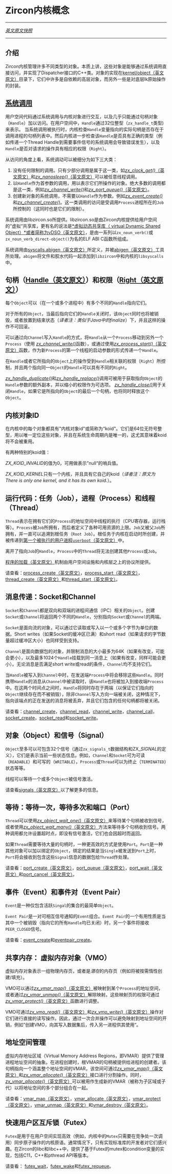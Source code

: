 <!---
# Zircon Kernel Concepts
--->
# Zircon内核概念
---

[*英文原文快照*](https://github.com/fuchsia-mirror/zircon/blob/3adf3875541d28ad944637f753f8e454fa91dceb/docs/concepts.md)

---
<!---
## Introduction
--->
## 介绍

<!---
The kernel manages a number of different types of Objects. Those which are
accessible directly via system calls are C++ classes which implement the
Dispatcher interface. These are implemented in
[kernel/object](../kernel/object). Many are self-contained higher-level Objects.
Some wrap lower-level lk primitives.
--->
Zircon内核管理许多不同类型的对象。本质上讲，这些对象是能够通过系统调用直接访问，并实现了Dispatcher接口的C++类。对象的实现在[kernel/object（英文原文）](https://github.com/fuchsia-mirror/zircon/blob/3adf3875541d28ad944637f753f8e454fa91dceb/docs/../kernel/object)目录下，它们中许多是自依赖的高层对象，而另外一些是对底层lk原始操作的封装。

<!---
## [System Calls](syscalls.md)
--->
## [系统调用](syscalls.md)

<!---
Userspace code interacts with kernel objects via system calls, and almost exclusively
via Handles.  In userspace, a Handle is represented as 32bit integer
(type zx_handle_t).  When syscalls are executed, the kernel checks that Handle
parameters refer to an actual handle that exists within the calling process's handle
table.  The kernel further checks that the Handle is of the correct type (passing
a Thread Handle to a syscall requiring an event handle will result in an error),
and that the Handle has the required Rights for the requested operation.

System calls fall into three broad categories, from an access standpoint:
--->
用户空间代码通过系统调用与内核对象进行交互，以及几乎只能通过句柄对象（`Handle`）加以访问。在用户空间中，`Handle`通过32位整型（`zx_handle_t`类型)来表示。
当系统调用被执行时，内核检查`Handle`变量指向的实际句柄是否存在于调用进程的句柄列表中。然后内核进一步检查该`Handle`是否具有正确的类型（例如传递一个Thread Handle到需要事件信号的系统调用会导致错误发生），以及`Handle`是否对请求的操作具有相应的权限（`Right`）。

从访问的角度上看，系统调动可以被细分为如下三大类：

<!---
1. Calls which have no limitations, of which there are only a very few, for
example [*zx_clock_get()*](syscalls/clock_get.md)
and [*zx_nanosleep()*](syscalls/nanosleep.md) may be called by any thread.
2. Calls which take a Handle as the first parameter, denoting the Object they act upon,
which are the vast majority, for example [*zx_channel_write()*](syscalls/channel_write.md)
and [*zx_port_queue()*](syscalls/port_queue.md).
3. Calls which create new Objects but do not take a Handle, such as
[*zx_event_create()*](syscalls/event_create.md) and
[*zx_channel_create()*](syscalls/channel_create.md).  Access to these (and limitations
upon them) is controlled by the Job in which the calling Process is contained.
--->

1. 没有任何限制的调用。只有少部分调用是属于这一类，如[*zx_clock_get()*（英文原文）](https://github.com/fuchsia-mirror/zircon/blob/3adf3875541d28ad944637f753f8e454fa91dceb/docs/syscalls/clock_get.md)和[*zx_nanosleep()*（英文原文）](https://github.com/fuchsia-mirror/zircon/blob/3adf3875541d28ad944637f753f8e454fa91dceb/docs/syscalls/nanosleep.md)可以被任意线程调用。
2. 以`Handle`作为首参数的调用，用以表示它们所操作的对象。绝大多数的调用都是这一类，例如[*zx_channel_write()*](syscalls/channel_write.md)和[*zx_port_queue()*（英文原文）](https://github.com/fuchsia-mirror/zircon/blob/3adf3875541d28ad944637f753f8e454fa91dceb/docs/syscalls/port_queue.md)。
3. 创建新对象的系统调用，不需要以`Handle`作为参数。例如[*zx_event_create()*](syscalls/event_create.md)和[*zx_channel_create()*](syscalls/channel_create.md)。这一类调用的访问是受调用`Process`进程所在的`Job`所控制的（这同时也是它们的限制）。

<!---
System calls are provided by libzircon.so, which is a "virtual" shared
library that the Zircon kernel provides to userspace, better known as the
[*virtual Dynamic Shared Object* or vDSO](vdso.md).
They are C ELF ABI functions of the form *zx_noun_verb()* or
*zx_noun_verb_direct-object()*.
--->
系统调用由libzircon.so所提供。libzircon.so是由Zircon内核提供给用户空间的”虚拟“共享库，更有名的说法是[*虚拟动态共享库（ virtual Dynamic Shared Object）*或者简称为vDSO（英文原文）](https://github.com/fuchsia-mirror/zircon/blob/3adf3875541d28ad944637f753f8e454fa91dceb/docs/vdso.md)，是由一系列以`zx_noun_verb()`或
`zx_noun_verb_direct-object()`为名的ELF ABI C函数所组成。

<!---
The system calls are defined by [syscalls.abigen](../system/public/zircon/syscalls.abigen)
and processed by the [abigen](../system/host/abigen/) tool into include files and glue
code in libzircon and the kernel's libsyscalls.
--->
系统调用由[syscalls.abigen（英文原文）](https://github.com/fuchsia-mirror/zircon/blob/3adf3875541d28ad944637f753f8e454fa91dceb/docs/../system/public/zircon/syscalls.abigen)所定义，并被[abigen（英文原文）](https://github.com/fuchsia-mirror/zircon/blob/3adf3875541d28ad944637f753f8e454fa91dceb/docs/../system/host/abigen/)工具所处理。`abigen`将文件和胶水代码一起添加到`libzircon`中和内核的`libsyscalls`中。

<!---
## [Handles](handles.md) and [Rights](rights.md)
--->
## 句柄（[Handle（英文原文）](https://github.com/fuchsia-mirror/zircon/blob/3adf3875541d28ad944637f753f8e454fa91dceb/docs/handles.md)）和权限（[Right（英文原文）](https://github.com/fuchsia-mirror/zircon/blob/3adf3875541d28ad944637f753f8e454fa91dceb/docs/rights.md)）
<!---
Objects may have multiple Handles (in one or more Processes) that refer to them.
--->
每个`Object`可以（在一个或多个进程中）有多个不同的`Handle`指向它们。

<!---
For almost all Objects, when the last open Handle that refers to an Object is closed,
the Object is either destroyed, or put into a final state that may not be undone.
--->
对于所有的`Object`，当最后指向它们的`Handle`关闭时，该`Object`同时也将被销毁，或者放置到结束状态（*译者注：类似于Java中的finalize*）下，并且这样的操作不可回滚。

<!---
Handles may be moved from one Process to another by writing them into a Channel
(using [*zx_channel_write()*](syscalls/channel_write.md)), or by using
[*zx_process_start()*](syscalls/process_start.md) to pass a Handle as the argument
of the first thread in a new Process.
--->
可以通过向`Channel`写入`Handle`的方式，将`Handle`从一个`Process`移动到另外一个`Process`（使用 [*zx_channel_write()*](syscalls/channel_write.md)函数），或通过使用[*zx_process_start()*（英文原文）](https://github.com/fuchsia-mirror/zircon/blob/3adf3875541d28ad944637f753f8e454fa91dceb/docs/syscalls/process_start.md)函数，作为新`Process`的第一个线程的启动参数的形式传递一个`Handle`。

<!---

The actions which may be taken on a Handle or the Object it refers to are governed
by the Rights associated with that Handle.  Two Handles that refer to the same Object
may have different Rights.
--->
在`Handle`或者它所指向的`Object`上的操作受到`Handle`相关联的权限（`Right`）所控制，并且两个指向同一`Object`的`Handle`可以具有不同的`Right`。

<!---

The [*zx_handle_duplicate()*](syscalls/handle_duplicate.md) and
[*zx_handle_replace()*](syscalls/handle_replace.md) system calls may be used to
obtain additional Handles referring to the same Object as the Handle passed in,
optionally with reduced Rights.  The [*zx_handle_close()*](syscalls/handle_close.md)
system call closes a Handle, releasing the Object it refers to, if that Handle is
the last one for that Object.
--->
[*zx_handle_duplicate()*](syscalls/handle_duplicate.md)和[*zx_handle_replace()*](syscalls/handle_replace.md)调用可被用于获取指向`Object`的`Handle`参数的额外副本，并以缩小的权限作为可选项。 [*zx_handle_close()*](syscalls/handle_close.md)用于关闭`Handle`，如果它是所指向的`Object`的最后一个句柄，也将同时释放这个`Object`。

<!---
## Kernel Object IDs
--->
## 内核对象ID

<!---
Every object in the kernel has a "kernel object id" or "koid" for short.
It is a 64 bit unsigned integer that can be used to identify the object
and is unique for the lifetime of the running system.
This means in particular that koids are never reused.
--->
在内核中的每个对象都具有"内核对象id"或简称为“koid"。它们是64位无符号整型，用以唯一定位这些对象，并且在系统生命周期内是唯一的，这尤其意味着koid将不会被重用。

<!---
There are two special koid values:

*ZX_KOID_INVALID* Has the value zero and is used as a "null" sentinel.

*ZX_KOID_KERNEL* There is only one kernel, and it has its own koid.
--->
有两种特别的koid值：

*ZX_KOID_INVALID*的值为0，可用做表示”null“的哨兵值。

*ZX_KOID_KERNEL*只有一个内核，并且具有它自己的koid（*译者注：原文为There is only one kernel, and it has its own koid.*）。

<!---
## Running Code: Jobs, Processes, and Threads.
--->
## 运行代码：任务（Job），进程（Process）和线程（Thread）

<!---
Threads represent threads of execution (CPU registers, stack, etc) within an
address space which is owned by the Process in which they exist.  Processes are
owned by Jobs, which define various resource limitations.  Jobs are owned by
parent Jobs, all the way up to the Root Job which was created by the kernel at
boot and passed to [`userboot`, the first userspace Process to begin execution](userboot.md).
--->
`Thread`表示在拥有它们的`Process`的地址空间中线程的执行（CPU寄存器，运行栈等）。`Process`被`Job`所拥有，而后者定义了各种可用资源的上限。`Job`又被父`Job`所拥有，并一直可以追溯到根任务（`Root Job`）。根任务于内核在启动时所创建，并被传递到[第一个被执行的用户进程`userboot`（英文原文）](https://github.com/fuchsia-mirror/zircon/blob/3adf3875541d28ad944637f753f8e454fa91dceb/docs/userboot.md)中。

<!---
Without a Job Handle, it is not possible for a Thread within a Process to create another
Process or another Job.
--->
离开了指向`Job`的`Handle`，`Process`中的`Thread`将无法创建其他`Process`或`Job`。


<!-- 
[Program loading](program_loading.md) is provided by userspace facilities and
protocols above the kernel layer. 
-->
[程序的加载（英文原文）](https://github.com/fuchsia-mirror/zircon/blob/3adf3875541d28ad944637f753f8e454fa91dceb/docs/program_loading.md)机制由用户空间设施和内核层之上的协议所提供。

<!---
See: [process_create](syscalls/process_create.md),
[process_start](syscalls/process_start.md),
[thread_create](syscalls/thread_create.md),
and [thread_start](syscalls/thread_start.md). 
--->

请查看：[process_create（英文原文）](https://github.com/fuchsia-mirror/zircon/blob/3adf3875541d28ad944637f753f8e454fa91dceb/docs/syscalls/process_create.md)，[process_start（英文原文）](https://github.com/fuchsia-mirror/zircon/blob/3adf3875541d28ad944637f753f8e454fa91dceb/docs/syscalls/process_start.md)，[thread_create（英文原文）](https://github.com/fuchsia-mirror/zircon/blob/3adf3875541d28ad944637f753f8e454fa91dceb/docs/syscalls/thread_create.md)和[thread_start（英文原文）](https://github.com/fuchsia-mirror/zircon/blob/3adf3875541d28ad944637f753f8e454fa91dceb/docs/syscalls/thread_start.md)。 

<!-- ## Message Passing: Sockets and Channels -->
## 消息传递：Socket和Channel

<!---
Both Sockets and Channels are IPC Objects which are bi-directional and two-ended.
Creating a Socket or a Channel will return two Handles, one referring to each endpoint
of the Object.
--->
`Socket`和`Channel`都是双向和双端的进程间通信（IPC）相关的`Object`。创建`Socket`或`Channel`将返回两个不同的`Handle`，分别指向`Socket`或`Channel`的两端。

<!---
Sockets are stream-oriented and data may be written into or read out of them in units
of one or more bytes.  Short writes (if the Socket's buffers are full) and short reads
(if more data is requested than in the buffers) are possible.
--->
`Socket`是面向流的对象，可以通过它读取或写入以一个或多个字节为单位的数据。Short writes（如果Socket的缓冲区已满）和short read（如果请求的字节数量超过缓冲区大小）也同样受到支持。

<!---
Channels are datagram-oriented and have a maximum message size of 64K (subject to change,
likely to be smaller) and may also have up to 1024 Handles attached to a message (also
subject to change, also likely to be smaller).  They do not support short reads or writes --
either a message fits or it does not.
--->
`Channel`是面向数据包的对象，并限制消息的大小最多为64K（如果有改变，可能会更小），以及最多1024个`Handle`挂载到同一消息上（如果有改变，同样可能会更小）。无论消息是否满足short write或read的条件，`Channel`均不支持它们。

<!---
When Handles are written into a Channel, they are removed from the sending Process.
When a message with Handles is read from a Channel, the Handles are added to the receiving
Process.  Between these two events, the Handles continue to exist (ensuring the Objects
they refer to continue to exist), unless the end of the Channel which they have been written
towards is closed -- at which point messages in flight to that endpoint are discarded and
any Handles they contained are closed.
--->
当`Handle`被写入到`Channel`中时，在发送端`Process`中将会移除这些`Handle`。同时携带`Handle`的消息从`Channel`中被读取时，该`Handle`也将被加入到接收端`Process`中。在这两个时间点之间时，`Handle`将同时存在于两端（以保证它们指向的`Object`继续存在而不被销毁），除非`Channel`写入方向一端被关闭，这种情况下，指向该端点的正在发送的消息将被丢弃，并且它们包含的任何句柄都将被关闭。

<!---
See: [channel_create](syscalls/channel_create.md),
[channel_read](syscalls/channel_read.md),
[channel_write](syscalls/channel_write.md),
[channel_call](syscalls/channel_call.md),
[socket_create](syscalls/socket_create.md),
[socket_read](syscalls/socket_read.md),
and [socket_write](syscalls/socket_write.md). 
--->

请查看：[channel_create](syscalls/channel_create.md)，[channel_read](syscalls/channel_read.md)，[channel_write](syscalls/channel_write.md)，[channel_call](syscalls/channel_call.md)，[socket_create](syscalls/socket_create.md)，[socket_read](syscalls/socket_read.md)和[socket_write](syscalls/socket_write.md)。

<!---
## Objects and Signals
--->
## 对象（Object）和信号（Signal）

<!---
Objects may have up to 32 signals (represented by the zx_signals_t type and the ZX_*_SIGNAL_*
defines) which represent a piece of information about their current state.  Channels and Sockets,
for example, may be READABLE or WRITABLE.  Processes or Threads may be TERMINATED.  And so on.
--->
`Object`至多可以可包含32个信号（通过`zx_signals_t`数据结构和ZX_*SIGNAL*的定义），它们是表示当前一些状态信息。例如，`Channel`和`Socket`可为可读（`READABLE`）和可写的（`WRITABLE`），`Process`或`Thread`可以为终止（`TERMINATED`）状态等等。

<!---
Threads may wait for signals to become active on one or more Objects.

See [signals](signals.md) for more information.
--->
线程可以等待一个或多个`Object`被信号激活。

请查看[signals（英文原文）](https://github.com/fuchsia-mirror/zircon/blob/3adf3875541d28ad944637f753f8e454fa91dceb/docs/signals.md)以了解更多的信息。

<!---
## Waiting: Wait One, Wait Many, and Ports
--->
## 等待：等待一次，等待多次和端口（Port）

<!---
A Thread may use [*zx_object_wait_one()*](syscalls/object_wait_one.md)
to wait for a signal to be active on a single handle or
[*zx_object_wait_many()*](syscalls/object_wait_many.md) to wait for
signals on multiple handles.  Both calls allow for a timeout after
which they'll return even if no signals are pending.
--->
`Thread`可以使用[*zx_object_wait_one()*（英文原文）](https://github.com/fuchsia-mirror/zircon/blob/3adf3875541d28ad944637f753f8e454fa91dceb/docs/syscalls/object_wait_one.md)来等待某个句柄被收到信号，或者使用[*zx_object_wait_many()*（英文原文）](https://github.com/fuchsia-mirror/zircon/blob/3adf3875541d28ad944637f753f8e454fa91dceb/docs/syscalls/object_wait_many.md)方法来等待多个句柄收到信号。两种调用都允许设置超时点，即没有信号激活，它们也会因超时而返回。

<!---
If a Thread is going to wait on a large set of handles, it is more efficient to use
a Port, which is an Object that other Objects may be bound to such that when signals
are asserted on them, the Port receives a packet containing information about the
pending Signals.
--->
如果`Thread`需要等待大量的句柄时，一种更高效的方式是使用`Port`。`Port`是一种其他对象可以加以绑定的`Object`，绑定的结果是当`Single`被发送到`Port`上时，`Port`将会接收到包含这些`Signal`信息的数据包给`Thread`作处理。

<!---
See: [port_create](syscalls/port_create.md),
[port_queue](syscalls/port_queue.md),
[port_wait](syscalls/port_wait.md),
[port_cancel](syscalls/port_cancel.md).
--->
请查看：[port_create（英文原文）](https://github.com/fuchsia-mirror/zircon/blob/3adf3875541d28ad944637f753f8e454fa91dceb/docs/syscalls/port_create.md)，[port_queue（英文原文）](https://github.com/fuchsia-mirror/zircon/blob/3adf3875541d28ad944637f753f8e454fa91dceb/docs/syscalls/port_queue.md)，[port_wait（英文原文）](https://github.com/fuchsia-mirror/zircon/blob/3adf3875541d28ad944637f753f8e454fa91dceb/docs/syscalls/port_wait.md)和[port_cancel（英文原文）](https://github.com/fuchsia-mirror/zircon/blob/3adf3875541d28ad944637f753f8e454fa91dceb/docs/syscalls/port_cancel.md)。


<!---
## Events, Event Pairs.
--->
## 事件（Event）和事件对（Event Pair）

<!---
An Event is the simplest Object, having no other state than its collection of active Signals.
--->
`Event`是一种仅包含活跃`Singal`的集合的最简单`Object`。

<!---
An Event Pair is one of a pair of Events that may signal each other.  A useful property of
Event Pairs is that when one side of a pair goes away (all Handles to it have been
closed), the PEER_CLOSED signal is asserted on the other side.
--->
`Event Pair`是一对可相互信号通知的`Event`组合。`Event Pair`的一个有用性质是当其中一个被销毁（指向它的所有`Handle`均已关闭）时，另一个事件将接收`PEER_CLOSED`信号。
<!---
See: [event_create](syscalls/event_create.md),
and [eventpair_create](syscalls/eventpair_create.md).
--->
请查看：[event_create](syscalls/event_create.md)和[eventpair_create](syscalls/eventpair_create.md)。


<!---
## Shared Memory: Virtual Memory Objects (VMOs)
--->
## 共享内存： 虚拟内存对象（VMO）

<!---
Virtual Memory Objects represent a set of physical pages of memory, or the *potential*
for pages (which will be created/filled lazily, on-demand).
--->
虚拟内存对象表示一组物理内存页，或者是*潜在*的内存页（例如将被按需惰性创建/填充）。

<!---
They may be mapped into the address space of a Process with
[*zx_vmar_map()*](syscalls/vmar_map.md) and unmapped with
[*zx_vmar_unmap()*](syscalls/vmar_unmap.md).  Permissions of
mapped pages may be adjusted with [*zx_vmar_protect()*](syscalls/vmar_protect.md).
--->
VMO可以通过[*zx_vmar_map()*（英文原文）](https://github.com/fuchsia-mirror/zircon/blob/3adf3875541d28ad944637f753f8e454fa91dceb/docs/syscalls/vmar_map.md)被映射到某个`Process`的地址空间，或者通过[*zx_vmar_unmap()*（英文原文）](https://github.com/fuchsia-mirror/zircon/blob/3adf3875541d28ad944637f753f8e454fa91dceb/docs/syscalls/vmar_unmap.md)解除映射。这些映射页的权限可通过[*zx_vmar_protect()*（英文原文）](https://github.com/fuchsia-mirror/zircon/blob/3adf3875541d28ad944637f753f8e454fa91dceb/docs/syscalls/vmar_protect.md)函数进行调整。

<!---
VMOs may also be read from and written to directly with
[*zx_vmo_read()*](syscalls/vmo_read.md) and [*zx_vmo_write()*](syscalls/vmo_write.md).
Thus the cost of mapping them into an address space may be avoided for one-shot operations
like "create a VMO, write a dataset into it, and hand it to another Process to use."
--->
VMO可通过[*zx_vmo_read()*（英文原文）](https://github.com/fuchsia-mirror/zircon/blob/3adf3875541d28ad944637f753f8e454fa91dceb/docs/syscalls/vmo_read.md)和[*zx_vmo_write()*（英文原文）](https://github.com/fuchsia-mirror/zircon/blob/3adf3875541d28ad944637f753f8e454fa91dceb/docs/syscalls/vmo_write.md)操作对它们进行直接的读写操作。因此，通过一次合并操作可以避免映射到地址空间的开销，例如”创建VMO，向其写入数据集后，传入另一进程供其使用“。


<!---
## Address Space Management
--->
## 地址空间管理

<!---
Virtual Memory Address Regions (VMARs) provide an abstraction for managing a
process's address space.  At process creation time, a handle to the root VMAR
is given to the process creator.  That handle refers to a VMAR that spans the
entire address space.  This space can be carved up via the
[*zx_vmar_map()*](syscalls/vmar_map.md) and
[*zx_vmar_allocate()*](syscalls/vmar_allocate.md) interfaces.
[*zx_vmar_allocate()*](syscalls/vmar_allocate.md) can be used to generate new
VMARs (called subregions or children) which can be used to group together
parts of the address space.
--->
虚拟内存地址区域（Virtual Memory Address Regions，即VMAR）提供了管理进程地址空间的抽象。在进程创建时，根VMAR的句柄被提供给进程的创建者。该句柄指向一个涵盖整个地址空间的VMAR，该空间可通过[*zx_vmar_map()*（英文原文）](https://github.com/fuchsia-mirror/zircon/blob/3adf3875541d28ad944637f753f8e454fa91dceb/docs/syscalls/vmar_map.md)和[*zx_vmar_allocate()*（英文原文）](https://github.com/fuchsia-mirror/zircon/blob/3adf3875541d28ad944637f753f8e454fa91dceb/docs/syscalls/vmar_allocate.md)接口进行分割操作。同时，[*zx_vmar_allocate()*（英文原文）](https://github.com/fuchsia-mirror/zircon/blob/3adf3875541d28ad944637f753f8e454fa91dceb/docs/syscalls/vmar_allocate.md)可以被用作生成新的VMAR（被称为子区域或子代）以将地址空间的多个部分组合在一起。

<!---
See: [vmar_map](syscalls/vmar_map.md),
[vmar_allocate](syscalls/vmar_allocate.md),
[vmar_protect](syscalls/vmar_protect.md),
[vmar_unmap](syscalls/vmar_unmap.md),
[vmar_destroy](syscalls/vmar_destroy.md),
--->
请查看：[vmar_map（英文原文）](https://github.com/fuchsia-mirror/zircon/blob/3adf3875541d28ad944637f753f8e454fa91dceb/docs/syscalls/vmar_map.md)，[vmar_allocate（英文原文）](https://github.com/fuchsia-mirror/zircon/blob/3adf3875541d28ad944637f753f8e454fa91dceb/docs/syscalls/vmar_allocate.md)，[vmar_protect（英文原文）](https://github.com/fuchsia-mirror/zircon/blob/3adf3875541d28ad944637f753f8e454fa91dceb/docs/syscalls/vmar_protect.md)，[vmar_unmap（英文原文）](https://github.com/fuchsia-mirror/zircon/blob/3adf3875541d28ad944637f753f8e454fa91dceb/docs/syscalls/vmar_unmap.md)和[vmar_destroy（英文原文）](https://github.com/fuchsia-mirror/zircon/blob/3adf3875541d28ad944637f753f8e454fa91dceb/docs/syscalls/vmar_destroy.md)。

<!---
## Futexes
--->
## 快速用户区互斥锁（Futex）

<!---
Futexes are kernel primitives used with userspace atomic operations to implement
efficient synchronization primitives -- for example, Mutexes which only need to make
a syscall in the contended case.  Usually they are only of interest to implementers of
standard libraries.  Zircon's libc and libc++ provide C11, C++, and pthread APIs for
mutexes, condition variables, etc, implemented in terms of Futexes.
--->
`Futex`是用于在用户空间实现高效（例如，内核中的`Mutex`只需要在竞争处一次调用）同步原子操作的内核原语。通常情况下，只有实现标准库的开发者对它们感兴趣。在Zircon的libc和libc++中，提供了基于Futex的mutex和condition变量的实现，包括C11，C++和pthread API等版本。

<!---
See: [futex_wait](syscalls/futex_wait.md),
[futex_wake](syscalls/futex_wake.md),
[futex_requeue](syscalls/futex_requeue.md).
--->
请查看： [futex_wait](syscalls/futex_wait.md)，[futex_wake](syscalls/futex_wake.md)和[futex_requeue](syscalls/futex_requeue.md)。
